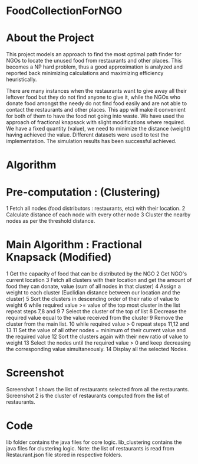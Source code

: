 # FoodCollectionForNGO

# About the Project
This project models an approach to find the most optimal path finder for NGOs to locate the unused food from restaurants and other places. This becomes a NP hard problem, thus a good approximation is analyzed and reported back minimizing calculations and maximizing efficiency heuristically.

There are many instances when the restaurants want to give away all their leftover food but they do not find anyone to give it, while the NGOs who donate food amongst the needy do not find food easily and are not able to contact the restaurants and other places. This app will make it convenient for both of them to have the food not going into waste.
We have used the approach of fractional knapsack with slight modifications where required. We have a fixed quantity (value), we need to minimize the distance (weight) having achieved the value. Different datasets were used to test the implementation. The simulation results has been successful achieved.

# Algorithm
# Pre-computation : (Clustering)
1 Fetch all nodes (food distributors : restaurants, etc) with their location.
2 Calculate distance of each node with every other node
3 Cluster the nearby nodes as per the threshold distance.

# Main Algorithm : Fractional Knapsack (Modified)
1 Get the capacity of food that can be distributed by the NGO
2 Get NGO's current location
3 Fetch all clusters with their location and get the amount of food they can donate, value (sum of all nodes in that cluster)
4 Assign a weight to each cluster (Euclidian distance between our location and the cluster)
5 Sort the clusters in descending order of their ratio of value to weight
6 while required value >= value of the top most cluster in the list repeat steps 7,8 and 9
7 Select the cluster of the top of list
8 Decrease the required value equal to the value received from the cluster
9 Remove the cluster from the main list.
10 while required value > 0 repeat steps 11,12 and 13
11 Set the value of all other nodes = minimum of their current value and the required value
12 Sort the clusters again with their new ratio of value to weight
13 Select the nodes until the required value > 0 and keep decreasing the corresponding value simultaneously.
14 Display all the selected Nodes.

# Screenshot

Screenshot 1 shows the list of restaurants selected from all the restaurants.
Screenshot 2 is the cluster of restaurants computed from the list of restaurants.

# Code
lib folder contains the java files for core logic.
lib_clustering contains the java files for clustering logic.
Note: the list of restaurants is read from Restaurant.json file stored in respective folders.
